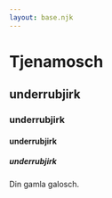 ```yaml
---
layout: base.njk
---
```


# Tjenamosch
## underrubjirk
### underrubjirk
#### underrubjirk
##### underrubjirk

Din gamla galosch.
